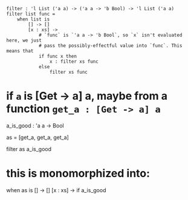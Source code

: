 ```roc
filter : 'l List ('a a) -> ('a a -> 'b Bool) -> 'l List ('a a)
filter list func =
    when list is
        [] -> []
        [x : xs] ->
            # `func` is `'a a -> 'b Bool`, so `x` isn't evaluated here, we just
            # pass the possibly-effectful value into `func`. This means that  
            if func x then
                x : filter xs func
            else
                filter xs func
```

# if `a` is [Get -> a] a, maybe from a function `get_a : [Get -> a] a`

a_is_good : 'a a -> Bool

as = [get_a, get_a, get_a]

filter as a_is_good

# this is monomorphized into:

when as is
    [] -> []
    [x : xs] ->
        if a_is_good 
